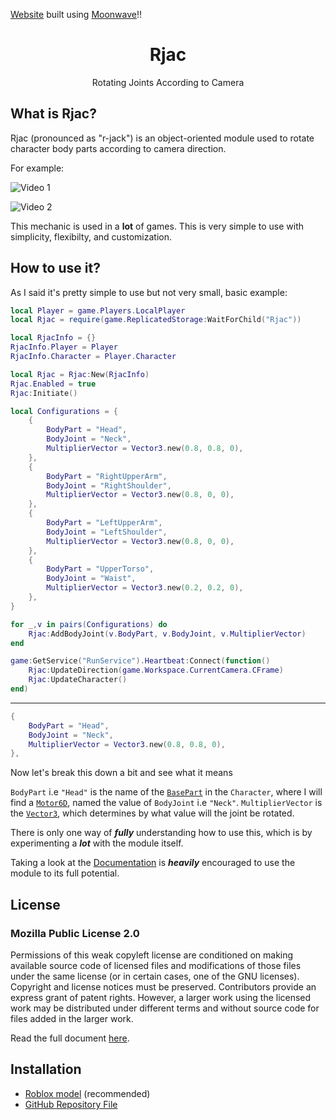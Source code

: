 [Website](https://giant427.github.io/Rjac/) built using [Moonwave](https://upliftgames.github.io/moonwave/)!!

# <center> Rjac </center>
<center> Rotating Joints According to Camera </center>

## What is Rjac?

Rjac (pronounced as "r-jack") is an object-oriented module used to rotate character body parts according to camera direction.

For example:

![Video 1](https://i.gyazo.com/c51e27d0a2b4e8774e2e76e66b1ea0eb.gif)

![Video 2](https://i.gyazo.com/67d32a30da5bdbfc2213c5ca99354a1a.gif)

This mechanic is used in a **lot** of games. 
This is very simple to use with simplicity, flexibilty, and customization.

## How to use it?

As I said it's pretty simple to use but not very small, basic example:

```lua
local Player = game.Players.LocalPlayer
local Rjac = require(game.ReplicatedStorage:WaitForChild("Rjac"))

local RjacInfo = {}
RjacInfo.Player = Player
RjacInfo.Character = Player.Character

local Rjac = Rjac:New(RjacInfo)
Rjac.Enabled = true
Rjac:Initiate()

local Configurations = {
	{
		BodyPart = "Head",
		BodyJoint = "Neck",
		MultiplierVector = Vector3.new(0.8, 0.8, 0),
	},
	{
		BodyPart = "RightUpperArm",
		BodyJoint = "RightShoulder",
		MultiplierVector = Vector3.new(0.8, 0, 0),
	},
	{
		BodyPart = "LeftUpperArm",
		BodyJoint = "LeftShoulder",
		MultiplierVector = Vector3.new(0.8, 0, 0),
	},
	{
		BodyPart = "UpperTorso",
		BodyJoint = "Waist",
		MultiplierVector = Vector3.new(0.2, 0.2, 0),
	},
}

for _,v in pairs(Configurations) do
	Rjac:AddBodyJoint(v.BodyPart, v.BodyJoint, v.MultiplierVector)
end

game:GetService("RunService").Heartbeat:Connect(function()
	Rjac:UpdateDirection(game.Workspace.CurrentCamera.CFrame)
	Rjac:UpdateCharacter()
end)
```

***

```lua
{
	BodyPart = "Head",
	BodyJoint = "Neck",
	MultiplierVector = Vector3.new(0.8, 0.8, 0),
},
```
Now let's break this down a bit and see what it means

`BodyPart` i.e `"Head"` is the name of the [`BasePart`](https://developer.roblox.com/en-us/api-reference/class/BasePart) in the `Character`, where I will find a [`Motor6D`](https://developer.roblox.com/en-us/api-reference/class/Motor6D), named the value of `BodyJoint` i.e `"Neck"`.
`MultiplierVector` is the [`Vector3`](https://developer.roblox.com/en-us/api-reference/datatype/Vector3), which determines by what value will the joint be rotated.

There is only one way of ***fully*** understanding how to use this, which is by experimenting a ***lot*** with the module itself.

Taking a look at the [Documentation](https://giant427.github.io/Rjac/api/Rjac) is ***heavily*** encouraged to use the module to its full potential.

## License 
### Mozilla Public License 2.0
Permissions of this weak copyleft license are conditioned on making available source code of licensed files and modifications of those files under the same license (or in certain cases, one of the GNU licenses). Copyright and license notices must be preserved. Contributors provide an express grant of patent rights. However, a larger work using the licensed work may be distributed under different terms and without source code for files added in the larger work.

Read the full document [here](https://github.com/Giant427/Rjac/blob/main/LICENSE).

## Installation

- [Roblox model](https://www.roblox.com/library/8353530615/Rjac) (recommended)
- [GitHub Repository File](https://github.com/Giant427/Rjac/blob/main/src/Rjac.lua)